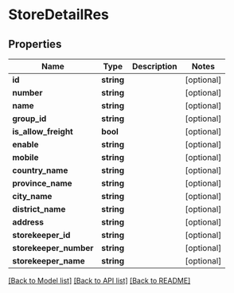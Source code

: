 # StoreDetailRes

## Properties
Name | Type | Description | Notes
------------ | ------------- | ------------- | -------------
**id** | **string** |  | [optional] 
**number** | **string** |  | [optional] 
**name** | **string** |  | [optional] 
**group_id** | **string** |  | [optional] 
**is_allow_freight** | **bool** |  | [optional] 
**enable** | **string** |  | [optional] 
**mobile** | **string** |  | [optional] 
**country_name** | **string** |  | [optional] 
**province_name** | **string** |  | [optional] 
**city_name** | **string** |  | [optional] 
**district_name** | **string** |  | [optional] 
**address** | **string** |  | [optional] 
**storekeeper_id** | **string** |  | [optional] 
**storekeeper_number** | **string** |  | [optional] 
**storekeeper_name** | **string** |  | [optional] 

[[Back to Model list]](../README.md#documentation-for-models) [[Back to API list]](../README.md#documentation-for-api-endpoints) [[Back to README]](../README.md)


